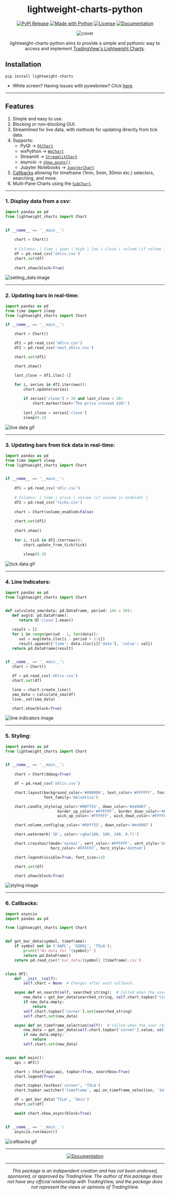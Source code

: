 <div align="center">

# lightweight-charts-python

[![PyPi Release](https://img.shields.io/pypi/v/lightweight-charts?color=32a852&label=PyPi)](https://pypi.org/project/lightweight-charts/)
[![Made with Python](https://img.shields.io/badge/Python-3.9+-c7a002?logo=python&logoColor=white)](https://python.org "Go to Python homepage")
[![License](https://img.shields.io/github/license/louisnw01/lightweight-charts-python?color=9c2400)](https://github.com/louisnw01/lightweight-charts-python/blob/main/LICENSE)
[![Documentation](https://img.shields.io/badge/documentation-006ee3)](https://lightweight-charts-python.readthedocs.io/en/latest/docs.html)

![cover](https://raw.githubusercontent.com/louisnw01/lightweight-charts-python/main/cover.png)

lightweight-charts-python aims to provide a simple and pythonic way to access and implement [TradingView's Lightweight Charts](https://www.tradingview.com/lightweight-charts/).
</div>


## Installation
```
pip install lightweight-charts
```
* White screen? Having issues with pywebview? Click [here](https://github.com/louisnw01/lightweight-charts-python/issues?q=label%3A%22pywebview+issue%22+).
___

## Features
1. Simple and easy to use.
2. Blocking or non-blocking GUI.
3. Streamlined for live data, with methods for updating directly from tick data.
4. Supports:
   * PyQt -> [`QtChart`](https://lightweight-charts-python.readthedocs.io/en/latest/docs.html#qtchart)
   * wxPython -> [`WxChart`](https://lightweight-charts-python.readthedocs.io/en/latest/docs.html#wxchart) 
   * Streamlit -> [`StreamlitChart`](https://lightweight-charts-python.readthedocs.io/en/latest/docs.html#streamlitchart)
   * asyncio -> [`show_async()`](https://lightweight-charts-python.readthedocs.io/en/latest/docs.html#show-async)
   * Jupyter Notebooks -> [`JupyterChart`](https://lightweight-charts-python.readthedocs.io/en/latest/docs.html#jupyterchart)
5. [Callbacks](https://lightweight-charts-python.readthedocs.io/en/latest/docs.html#callbacks) allowing for timeframe (1min, 5min, 30min etc.) selectors, searching, and more.
6. Multi-Pane Charts using the [`SubChart`](https://lightweight-charts-python.readthedocs.io/en/latest/docs.html#subchart).
___

### 1. Display data from a csv:

```python
import pandas as pd
from lightweight_charts import Chart


if __name__ == '__main__':
    
    chart = Chart()
    
    # Columns: | time | open | high | low | close | volume (if volume is enabled) |
    df = pd.read_csv('ohlcv.csv')
    chart.set(df)
    
    chart.show(block=True)

```
![setting_data image](https://raw.githubusercontent.com/louisnw01/lightweight-charts-python/main/examples/1_setting_data/setting_data.png)
___

### 2. Updating bars in real-time:

```python
import pandas as pd
from time import sleep
from lightweight_charts import Chart

if __name__ == '__main__':

    chart = Chart()

    df1 = pd.read_csv('ohlcv.csv')
    df2 = pd.read_csv('next_ohlcv.csv')

    chart.set(df1)

    chart.show()

    last_close = df1.iloc[-1]
    
    for i, series in df2.iterrows():
        chart.update(series)

        if series['close'] > 20 and last_close < 20:
            chart.marker(text='The price crossed $20!')
            
        last_close = series['close']
        sleep(0.1)

```

![live data gif](https://github.com/louisnw01/lightweight-charts-python/blob/main/examples/2_live_data/live_data.gif?raw=true)
___

### 3. Updating bars from tick data in real-time:

```python
import pandas as pd
from time import sleep
from lightweight_charts import Chart


if __name__ == '__main__':
    
    df1 = pd.read_csv('ohlc.csv')
    
    # Columns: | time | price | volume (if volume is enabled) |
    df2 = pd.read_csv('ticks.csv')
    
    chart = Chart(volume_enabled=False)
    
    chart.set(df1)
    
    chart.show()
    
    for i, tick in df2.iterrows():
        chart.update_from_tick(tick)
            
        sleep(0.3)

```
![tick data gif](https://raw.githubusercontent.com/louisnw01/lightweight-charts-python/main/examples/3_tick_data/tick_data.gif)
___

### 4. Line Indicators:

```python
import pandas as pd
from lightweight_charts import Chart


def calculate_sma(data: pd.DataFrame, period: int = 50):
   def avg(d: pd.DataFrame):
      return d['close'].mean()

   result = []
   for i in range(period - 1, len(data)):
      val = avg(data.iloc[i - period + 1:i])
      result.append({'time': data.iloc[i]['date'], 'value': val})
   return pd.DataFrame(result)


if __name__ == '__main__':
   chart = Chart()

   df = pd.read_csv('ohlcv.csv')
   chart.set(df)

   line = chart.create_line()
   sma_data = calculate_sma(df)
   line._set(sma_data)

   chart.show(block=True)

```
![line indicators image](https://raw.githubusercontent.com/louisnw01/lightweight-charts-python/main/examples/4_line_indicators/line_indicators.png)
___

### 5. Styling:

```python
import pandas as pd
from lightweight_charts import Chart


if __name__ == '__main__':
    
    chart = Chart(debug=True)

    df = pd.read_csv('ohlcv.csv')

    chart.layout(background_color='#090008', text_color='#FFFFFF', font_size=16,
                 font_family='Helvetica')

    chart.candle_style(up_color='#00ff55', down_color='#ed4807',
                       border_up_color='#FFFFFF', border_down_color='#FFFFFF',
                       wick_up_color='#FFFFFF', wick_down_color='#FFFFFF')

    chart.volume_config(up_color='#00ff55', down_color='#ed4807')

    chart.watermark('1D', color='rgba(180, 180, 240, 0.7)')

    chart.crosshair(mode='normal', vert_color='#FFFFFF', vert_style='dotted',
                    horz_color='#FFFFFF', horz_style='dotted')

    chart.legend(visible=True, font_size=14)

    chart.set(df)

    chart.show(block=True)

```
![styling image](https://raw.githubusercontent.com/louisnw01/lightweight-charts-python/main/examples/5_styling/styling.png)
___

### 6. Callbacks:

```python
import asyncio
import pandas as pd

from lightweight_charts import Chart


def get_bar_data(symbol, timeframe):
    if symbol not in ('AAPL', 'GOOGL', 'TSLA'):
        print(f'No data for "{symbol}"')
        return pd.DataFrame()
    return pd.read_csv(f'bar_data/{symbol}_{timeframe}.csv')


class API:
    def __init__(self):
        self.chart = None  # Changes after each callback.

    async def on_search(self, searched_string):  # Called when the user searches.
        new_data = get_bar_data(searched_string, self.chart.topbar['timeframe'].value)
        if new_data.empty:
            return
        self.chart.topbar['corner'].set(searched_string)
        self.chart.set(new_data)

    async def on_timeframe_selection(self):  # Called when the user changes the timeframe.
        new_data = get_bar_data(self.chart.topbar['corner'].value, self.chart.topbar['timeframe'].value)
        if new_data.empty:
            return
        self.chart.set(new_data)


async def main():
    api = API()

    chart = Chart(api=api, topbar=True, searchbox=True)
    chart.legend(True)

    chart.topbar.textbox('corner', 'TSLA')
    chart.topbar.switcher('timeframe', api.on_timeframe_selection, '1min', '5min', '30min', default='5min')

    df = get_bar_data('TSLA', '5min')
    chart.set(df)

    await chart.show_async(block=True)


if __name__ == '__main__':
    asyncio.run(main())

```
![callbacks gif](https://raw.githubusercontent.com/louisnw01/lightweight-charts-python/main/examples/6_callbacks/callbacks.gif)
___

<div align="center">

[![Documentation](https://img.shields.io/badge/documentation-006ee3)](https://lightweight-charts-python.readthedocs.io/en/latest/docs.html)
___

_This package is an independent creation and has not been endorsed, sponsored, or approved by TradingView. The author of this package does not have any official relationship with TradingView, and the package does not represent the views or opinions of TradingView._
</div>

